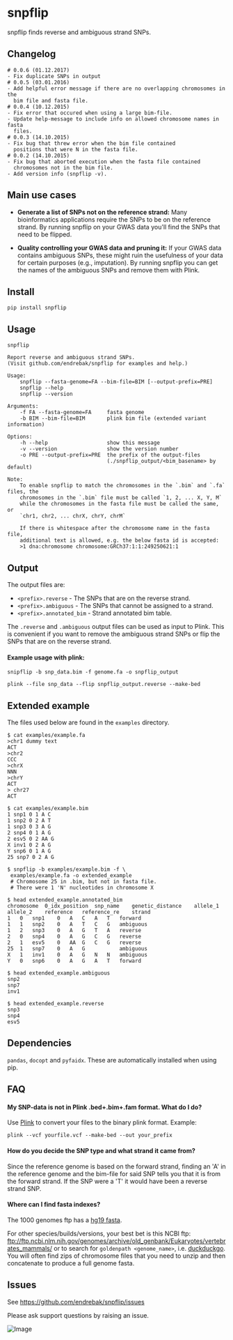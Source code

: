 # snpflip

snpflip finds reverse and ambiguous strand SNPs.

## Changelog

```
# 0.0.6 (01.12.2017)
- Fix duplicate SNPs in output
# 0.0.5 (03.01.2016)
- Add helpful error message if there are no overlapping chromosomes in the
  bim file and fasta file.
# 0.0.4 (10.12.2015)
- Fix error that occured when using a large bim-file.
- Update help-message to include info on allowed chromosome names in fasta
  files.
# 0.0.3 (14.10.2015)
- Fix bug that threw error when the bim file contained
  positions that were N in the fasta file.
# 0.0.2 (14.10.2015)
- Fix bug that aborted execution when the fasta file contained
  chromosomes not in the bim file.
- Add version info (snpflip -v).
```

## Main use cases

- **Generate a list of SNPs not on the reference strand:** Many bioinformatics applications require the SNPs to be on the reference strand. By running snpflip on your GWAS data you'll find the SNPs that need to be flipped.

- **Quality controlling your GWAS data and pruning it:** If your GWAS data contains ambiguous SNPs, these might ruin the usefulness of your data for certain purposes (e.g., imputation). By running snpflip you can get the names of the ambiguous SNPs and remove them with Plink.

## Install
`pip install snpflip`

## Usage

```
snpflip

Report reverse and ambiguous strand SNPs.
(Visit github.com/endrebak/snpflip for examples and help.)

Usage:
    snpflip --fasta-genome=FA --bim-file=BIM [--output-prefix=PRE]
    snpflip --help
    snpflip --version

Arguments:
    -f FA --fasta-genome=FA     fasta genome
    -b BIM --bim-file=BIM       plink bim file (extended variant information)

Options:
    -h --help                   show this message
    -v --version                show the version number
    -o PRE --output-prefix=PRE  the prefix of the output-files
                                (./snpflip_output/<bim_basename> by default)

Note:
    To enable snpflip to match the chromosomes in the `.bim` and `.fa` files, the
    chromosomes in the `.bim` file must be called `1, 2, ... X, Y, M`
    while the chromosomes in the fasta file must be called the same, or
    `chr1, chr2, ... chrX, chrY, chrM`

    If there is whitespace after the chromosome name in the fasta file,
    additional text is allowed, e.g. the below fasta id is accepted:
    >1 dna:chromosome chromosome:GRCh37:1:1:249250621:1
```

## Output

The output files are:
- `<prefix>.reverse` - The SNPs that are on the reverse strand.
- `<prefix>.ambiguous` - The SNPs that cannot be assigned to a strand.
- `<prefix>.annotated_bim` - Strand annotated bim table.

The `.reverse` and `.ambiguous` output files can be used as input to Plink. This is convenient if you want to remove the ambiguous strand SNPs or flip the SNPs that are on the reverse strand.

#### Example usage with plink:

```snipflip -b snp_data.bim -f genome.fa -o snpflip_output```

```plink --file snp_data --flip snpflip_output.reverse --make-bed```

## Extended example

The files used below are found in the `examples` directory.

```
$ cat examples/example.fa
>chr1 dummy text
ACT
>chr2
CCC
>chrX
NNN
>chrY
ACT
> chr27
ACT

$ cat examples/example.bim
1 snp1 0 1 A C
1 snp2 0 2 A T
1 snp3 0 3 A G
2 snp4 0 1 A G
2 esv5 0 2 AA G
X inv1 0 2 A G
Y snp6 0 1 A G
25 snp7 0 2 A G

$ snpflip -b examples/example.bim -f \
 examples/example.fa -o extended_example
 # Chromosome 25 in .bim, but not in fasta file.
 # There were 1 'N' nucleotides in chromosome X

$ head extended_example.annotated_bim
chromosome	0_idx_position	snp_name	genetic_distance	allele_1	allele_2	reference	reference_re	strand
1	0	snp1	0	A	C	A	T	forward
1	1	snp2	0	A	T	C	G	ambiguous
1	2	snp3	0	A	G	T	A	reverse
2	0	snp4	0	A	G	C	G	reverse
2	1	esv5	0	AA	G	C	G	reverse
25	1	snp7	0	A	G			ambiguous
X	1	inv1	0	A	G	N	N	ambiguous
Y	0	snp6	0	A	G	A	T	forward

$ head extended_example.ambiguous
snp2
snp7
inv1

$ head extended_example.reverse
snp3
snp4
esv5
```

## Dependencies

`pandas`, `docopt` and `pyfaidx`. These are automatically installed when using pip.

## FAQ

#### My SNP-data is not in Plink .bed+.bim+.fam format. What do I do?

Use [Plink](https://www.cog-genomics.org/plink2/data) to convert your files to the binary plink format. Example:

`plink --vcf yourfile.vcf --make-bed --out your_prefix`

#### How do you decide the SNP type and what strand it came from?

Since the reference genome is based on the forward strand, finding an 'A' in the reference genome and the bim-file for said SNP tells you that it is from the forward strand. If the SNP were a 'T' it would have been a reverse strand SNP.

#### Where can I find fasta indexes?

The 1000 genomes ftp has a [hg19 fasta](http://ftp-trace.ncbi.nih.gov/1000genomes/ftp/technical/reference/human_g1k_v37.fasta.gz).

For other species/builds/versions, your best bet is this NCBI ftp: ftp://ftp.ncbi.nlm.nih.gov/genomes/archive/old_genbank/Eukaryotes/vertebrates_mammals/ or to search for `goldenpath <genome_name>`, i.e.
[duckduckgo](https://duckduckgo.com/?q=goldenpath+mm10). You will often
find zips of chromosome files that you need to unzip and then concatenate to produce a full genome fasta.

## Issues

See https://github.com/endrebak/snpflip/issues

Please ask support questions by raising an issue.

![Image](IMG_0401.jpg)
